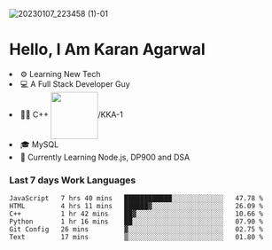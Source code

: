 ![20230107_223458 (1)-01](https://user-images.githubusercontent.com/85556603/212357966-4002f7aa-471b-4b3c-923d-f2b0d543cad5.jpeg)


<h1>Hello, I Am Karan Agarwal</h1>
<li>⚙ Learning New Tech</li>
<li>💻 A Full Stack Developer Guy</li>
<li>👨‍💻 C++ <img align="center" width="85" src="https://img.shields.io/badge/-LeetCode-FFA116?style=for-the-badge&logo=LeetCode&logoColor=black"/>/KKA-1</li> 
<li>🎓 MySQL 
<li>🙌 Currently Learning Node.js, DP900 and DSA</li>  
   
<h3>Last 7 days Work Languages </h3> 
     
<!--START_SECTION:waka-->

```text
JavaScript   7 hrs 40 mins   ████████████░░░░░░░░░░░░░   47.78 %
HTML         4 hrs 11 mins   ██████▓░░░░░░░░░░░░░░░░░░   26.09 %
C++          1 hr 42 mins    ██▓░░░░░░░░░░░░░░░░░░░░░░   10.66 %
Python       1 hr 16 mins    ██░░░░░░░░░░░░░░░░░░░░░░░   07.90 %
Git Config   26 mins         ▓░░░░░░░░░░░░░░░░░░░░░░░░   02.75 %
Text         17 mins         ▒░░░░░░░░░░░░░░░░░░░░░░░░   01.80 %
```

<!--END_SECTION:waka-->
